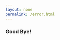 ```yaml
---
layout: none
permalink: /error.html
---
```


  <html lang='en'>
  <head>
    <meta charset='utf-8'>
    <meta http-equiv="X-UA-Compatible" content="chrome=1">
    <meta name="HandheldFriendly" content="True">
    <meta name="MobileOptimized" content="320">
    <meta name="viewport" content="width=device-width, initial-scale=1.0">
    <meta name="referrer" content="no-referrer">
    <title>Open When</title>
    <link rel='stylesheet' href='https://chamki.netlify.com/tufte.css' type='text/css'>
    <link rel='stylesheet' href='https://chamki.netlify.com/latex.css' type='text/css'>
<!-- Chrome, Firefox OS and Opera --> 
<meta name="theme-color" content="#ff4500"> 
<!-- Windows Phone --> 
<meta name="msapplication-navbutton-color" content="#ff4500">
 <!-- iOS Safari --> 
<meta name="apple-mobile-web-app-status-bar-style" content="#ff4500">
<link rel="icon" sizes="16x16 32x32 48x48 96x96 192x192" href="//cdn1.netlify.com/img/icon.png">
  <script src="https://cdnjs.cloudflare.com/ajax/libs/jquery/3.3.1/jquery.min.js"></script>
    <script src="https://unpkg.com/sweetalert/dist/sweetalert.min.js"></script>   
    <style>
      .swal-text {
  background-color: #FEFAE3;
  padding: 17px;
  border: 1px solid #F0E1A1;
  display: block;
  margin: 22px;
  text-align: center;
  color: #61534e;
}
      </style>
    
</head>
<body>
  <script>
  $(document).ready(function(){
    swal("Notice!", "This site is no longer maintained and has been shut down. Thanks for visit.         -Netlify Team", "warning");
    });
      </script>
<article>
<section>
<h1> Good Bye! </h1>
</section>
</article>
</body>
</html>
